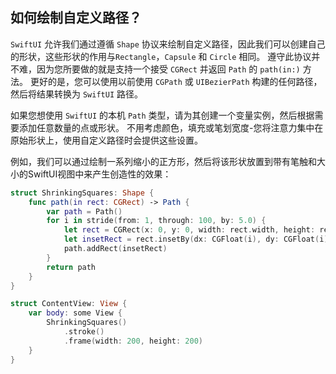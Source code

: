 如何绘制自定义路径？
----

`SwiftUI` 允许我们通过遵循 `Shape` 协议来绘制自定义路径，因此我们可以创建自己的形状，这些形状的作用与`Rectangle`，`Capsule` 和 `Circle` 相同。 遵守此协议并不难，因为您所要做的就是支持一个接受 `CGRect` 并返回 `Path` 的 `path(in:)` 方法。 更好的是，您可以使用以前使用 `CGPath` 或 `UIBezierPath` 构建的任何路径，然后将结果转换为 `SwiftUI` 路径。

如果您想使用 `SwiftUI` 的本机 `Path` 类型，请为其创建一个变量实例，然后根据需要添加任意数量的点或形状。 不用考虑颜色，填充或笔划宽度-您将注意力集中在原始形状上，使用自定义路径时会提供这些设置。

例如，我们可以通过绘制一系列缩小的正方形，然后将该形状放置到带有笔触和大小的SwiftUI视图中来产生创造性的效果：

```swift
struct ShrinkingSquares: Shape {
    func path(in rect: CGRect) -> Path {
        var path = Path()
        for i in stride(from: 1, through: 100, by: 5.0) {
            let rect = CGRect(x: 0, y: 0, width: rect.width, height: rect.height)
            let insetRect = rect.insetBy(dx: CGFloat(i), dy: CGFloat(i))
            path.addRect(insetRect)
        }
        return path
    }
}

struct ContentView: View {
    var body: some View {
        ShrinkingSquares()
            .stroke()
            .frame(width: 200, height: 200)
    }
}
```